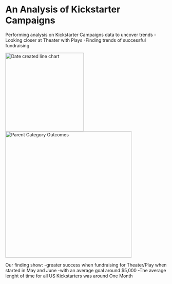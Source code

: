 # An Analysis of Kickstarter Campaigns
Performing analysis on Kickstarter Campaigns data to uncover trends
-Looking closer at Theater with Plays 
-Finding trends of successful fundraising

<img width="244" alt="Date created line chart" src="https://user-images.githubusercontent.com/111904266/193883066-602dd817-f465-4322-9973-30f8c009e313.png">
<img width="393" alt="Parent Category Outcomes" src="https://user-images.githubusercontent.com/111904266/193883089-cc8bc763-2ec5-41ba-8ec3-ab03b2e989d6.png">

Our finding show: 
  -greater success when fundraising for Theater/Play when started in May and June 
  -with an average goal around $5,000
  -The average lenght of time for all US Kickstarters was around One Month
